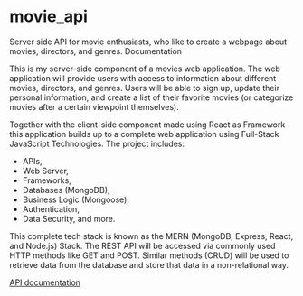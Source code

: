 # movie_api
 Server side API for movie enthusiasts, who like to create a webpage about movies, directors, and genres.
 Documentation

This is my server-side component of a movies web application. The web application will provide users with access to information about different movies, directors, and genres. Users will be able to sign up, update their personal information, and create a list of their favorite movies (or categorize movies after a certain viewpoint themselves).

Together with the client-side component made using React as Framework this application builds up to a complete web application using Full-Stack JavaScript Technologies. The project includes:
- APIs,
- Web Server,
- Frameworks,
- Databases (MongoDB),
- Business Logic (Mongoose),
- Authentication,
- Data Security, and more.

This complete tech stack is known as the MERN (MongoDB, Express, React, and Node.js) Stack. The REST API will be accessed via commonly used HTTP methods like GET and POST. Similar methods (CRUD) will be used to retrieve data from the database and store that data in a non-relational way. 

[API documentation](public/assets/movie-api-endpoints.PNG)

